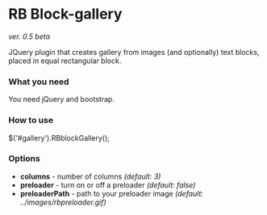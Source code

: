 # RB Block-gallery
*ver. 0.5 beta*

JQuery plugin that creates gallery from images (and optionally) text blocks, placed in equal rectangular block. 

### What you need
You need jQuery and bootstrap. 

### How to use
$('#gallery').RBblockGallery();

### Options
- **columns** - number of columns *(default: 3)*
- **preloader** - turn on or off a preloader *(default: false)*
- **preloaderPath** - path to your preloader image *(default: ../images/rbpreloader.gif)*
